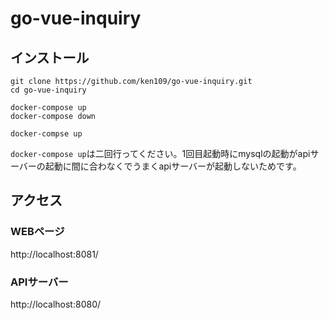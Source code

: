 # go-vue-inquiry
## インストール
```
git clone https://github.com/ken109/go-vue-inquiry.git
cd go-vue-inquiry

docker-compose up
docker-compose down

docker-compse up
```

`docker-compose up`は二回行ってください。1回目起動時にmysqlの起動がapiサーバーの起動に間に合わなくでうまくapiサーバーが起動しないためです。

## アクセス
### WEBページ
http://localhost:8081/

### APIサーバー
http://localhost:8080/
